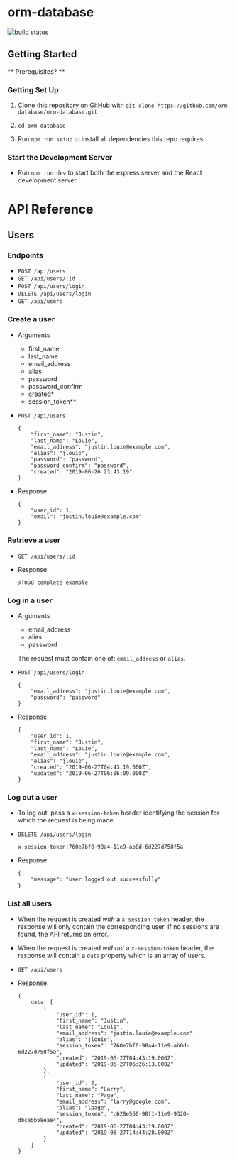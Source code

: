 # orm-database
![build status](https://travis-ci.org/orm-database/orm-database.svg?branch=master)

## Getting Started

** Prerequisites? **

### Getting Set Up

1. Clone this repository on GitHub with `git clone https://github.com/orm-database/orm-database.git`

2. `cd orm-database`

3. Run `npm run setup` to install all dependencies this repo requires

### Start the Development Server

* Run `npm run dev` to start both the express server and the React development server

# API Reference

## Users

### Endpoints

* `POST /api/users`
* `GET /api/users/:id`
* `POST /api/users/login`
* `DELETE /api/users/login`
* `GET /api/users`

### Create a user

* Arguments

  * first_name
  * last_name
  * email_address
  * alias
  * password
  * password_confirm
  * created*
  * session_token**

* ``` 
  POST /api/users
  ```

  ```
  {
      "first_name": "Justin",
      "last_name": "Louie",
      "email_address": "justin.louie@example.com",
      "alias": "jlouie",
      "password": "password",
      "password_confirm": "password",
      "created": "2019-06-26 23:43:19"
  }
  ```

* Response:

  ```
  {
      "user_id": 1,
      "email": "justin.louie@example.com"
  }
  ```

### Retrieve a user

* ```
  GET /api/users/:id
  ```

* Response:

  ```
  @TODO complete example
  ```

### Log in a user

* Arguments

  * email_address
  * alias
  * password

  The request must contain one of: `email_address` or `alias`.

* ```
  POST /api/users/login
  ```

  ```
  {
      "email_address": "justin.louie@example.com",
      "password": "password"
  }
  ```

* Response:

  ```
  {
      "user_id": 1,
      "first_name": "Justin",
      "last_name": "Louie",
      "email_address": "justin.louie@example.com",
      "alias": "jlouie",
      "created": "2019-06-27T04:43:19.000Z",
      "updated": "2019-06-27T06:06:09.000Z"
  }
  ```

 ### Log out a user

* To log out, pass a `x-session-token` header identifying the session for which the request is being made.

* ```
  DELETE /api/users/login
  ```

  ```
  x-session-token:760e7bf0-98a4-11e9-ab0d-6d227d758f5a
  ```

* Response:

  ```
  {
      "message": "user logged out successfully"
  }
  ```

### List all users

* When the request is created *with* a `x-session-token` header, the response will only contain the corresponding user. If no sessions are found, the API returns an error.

* When the request is created *without* a `x-session-token` header, the response will contain a `data` property which is an array of users.

* ```
  GET /api/users
  ```

* Response:

  ```
  {
      data: [
          {
              "user_id": 1,
              "first_name": "Justin",
              "last_name": "Louie",
              "email_address": "justin.louie@example.com",
              "alias": "jlouie",
              "session_token": "760e7bf0-98a4-11e9-ab0d-6d227d758f5a",
              "created": "2019-06-27T04:43:19.000Z",
              "updated": "2019-06-27T06:26:13.000Z"
          },
          {
              "user_id": 2,
              "first_name": "Larry",
              "last_name": "Page",
              "email_address": "larry@google.com",
              "alias": "lpage",
              "session_token": "c628e560-98f1-11e9-9320-dbca5b68eae4",
              "created": "2019-06-27T04:43:19.000Z",
              "updated": "2019-06-27T14:44:28.000Z"
          }
      ]
  }
  ```